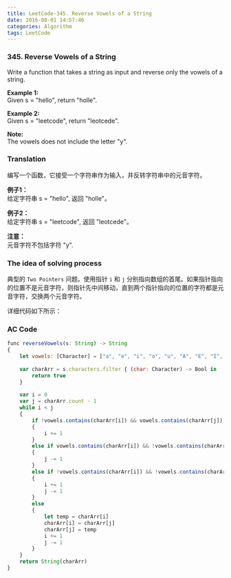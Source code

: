 ```yaml
---
title: LeetCode-345. Reverse Vowels of a String  
date: 2016-08-01 14:57:46  
categories: Algorithm  
tags: LeetCode  
---
```


### 345. Reverse Vowels of a String

Write a function that takes a string as input and reverse only the vowels of a string.

**Example 1:**  
Given s = "hello", return "holle".

**Example 2:**  
Given s = "leetcode", return "leotcede".

**Note:**  
The vowels does not include the letter "y".

### Translation

编写一个函数，它接受一个字符串作为输入，并反转字符串中的元音字符。

**例子1：**  
给定字符串 s = "hello", 返回 "holle"。

**例子2：**  
给定字符串 s = "leetcode", 返回 "leotcede"。

**注意：**  
元音字符不包括字符 "y".

### The idea of solving process

典型的 `Two Pointers` 问题。使用指针 `i` 和 `j` 分别指向数组的首尾。如果指针指向的位置不是元音字符，则指针先中间移动，直到两个指针指向的位置的字符都是元音字符，交换两个元音字符。

详细代码如下所示：

### AC Code

```javascript
func reverseVowels(s: String) -> String
{
    let vowels: [Character] = ["a", "e", "i", "o", "u", "A", "E", "I", "O", "U"]
    
    var charArr = s.characters.filter { (char: Character) -> Bool in
        return true
    }
    
    var i = 0
    var j = charArr.count - 1
    while i < j
    {
        if !vowels.contains(charArr[i]) && vowels.contains(charArr[j])
        {
            i += 1
        }
        else if vowels.contains(charArr[i]) && !vowels.contains(charArr[j])
        {
            j -= 1
        }
        else if !vowels.contains(charArr[i]) && !vowels.contains(charArr[j])
        {
            i += 1
            j -= 1
        }
        else
        {
            let temp = charArr[i]
            charArr[i] = charArr[j]
            charArr[j] = temp
            i += 1
            j -= 1
        }
    }
    return String(charArr)
}
```